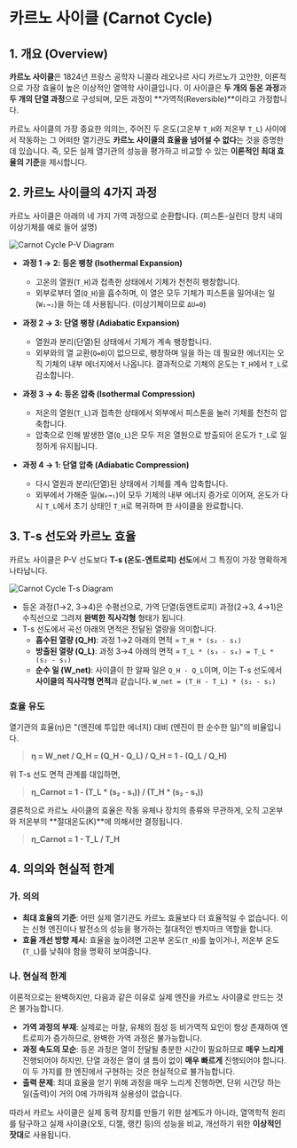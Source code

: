 # 카르노 사이클 (Carnot Cycle)

## 1. 개요 (Overview)
**카르노 사이클**은 1824년 프랑스 공학자 니콜라 레오나르 사디 카르노가 고안한, 이론적으로 가장 효율이 높은 이상적인 열역학 사이클입니다. 이 사이클은 **두 개의 등온 과정**과 **두 개의 단열 과정**으로 구성되며, 모든 과정이 **가역적(Reversible)**이라고 가정합니다.

카르노 사이클의 가장 중요한 의의는, 주어진 두 온도(고온부 `T_H`와 저온부 `T_L`) 사이에서 작동하는 그 어떠한 열기관도 **카르노 사이클의 효율을 넘어설 수 없다**는 것을 증명한 데 있습니다. 즉, 모든 실제 열기관의 성능을 평가하고 비교할 수 있는 **이론적인 최대 효율의 기준**을 제시합니다.

## 2. 카르노 사이클의 4가지 과정
카르노 사이클은 아래의 네 가지 가역 과정으로 순환합니다. (피스톤-실린더 장치 내의 이상기체를 예로 들어 설명)

![Carnot Cycle P-V Diagram](https://i.imgur.com/Yf7a8Lq.png)

- **과정 1 → 2: 등온 팽창 (Isothermal Expansion)**
  - 고온의 열원(`T_H`)과 접촉한 상태에서 기체가 천천히 팽창합니다.
  - 외부로부터 열(`Q_H`)을 흡수하며, 이 열은 모두 기체가 피스톤을 밀어내는 일(`W₁→₂`)을 하는 데 사용됩니다. (이상기체이므로 `ΔU=0`)

- **과정 2 → 3: 단열 팽창 (Adiabatic Expansion)**
  - 열원과 분리(단열)된 상태에서 기체가 계속 팽창합니다.
  - 외부와의 열 교환(`Q=0`)이 없으므로, 팽창하며 일을 하는 데 필요한 에너지는 오직 기체의 내부 에너지에서 나옵니다. 결과적으로 기체의 온도는 `T_H`에서 `T_L`로 감소합니다.

- **과정 3 → 4: 등온 압축 (Isothermal Compression)**
  - 저온의 열원(`T_L`)과 접촉한 상태에서 외부에서 피스톤을 눌러 기체를 천천히 압축합니다.
  - 압축으로 인해 발생한 열(`Q_L`)은 모두 저온 열원으로 방출되어 온도가 `T_L`로 일정하게 유지됩니다.

- **과정 4 → 1: 단열 압축 (Adiabatic Compression)**
  - 다시 열원과 분리(단열)된 상태에서 기체를 계속 압축합니다.
  - 외부에서 가해준 일(`W₄→₁`)이 모두 기체의 내부 에너지 증가로 이어져, 온도가 다시 `T_L`에서 초기 상태인 `T_H`로 복귀하며 한 사이클을 완료합니다.

## 3. T-s 선도와 카르노 효율
카르노 사이클은 P-V 선도보다 **T-s (온도-엔트로피) 선도**에서 그 특징이 가장 명확하게 나타납니다.

![Carnot Cycle T-s Diagram](https://i.imgur.com/dJbA2aT.png)

- 등온 과정(1→2, 3→4)은 수평선으로, 가역 단열(등엔트로피) 과정(2→3, 4→1)은 수직선으로 그려져 **완벽한 직사각형** 형태가 됩니다.
- T-s 선도에서 곡선 아래의 면적은 전달된 열량을 의미합니다.
  - **흡수된 열량 (Q_H)**: 과정 1→2 아래의 면적 = `T_H * (s₂ - s₁)`
  - **방출된 열량 (Q_L)**: 과정 3→4 아래의 면적 = `T_L * (s₃ - s₄) = T_L * (s₂ - s₁)`
  - **순수 일 (W_net)**: 사이클이 한 알짜 일은 `Q_H - Q_L`이며, 이는 T-s 선도에서 **사이클의 직사각형 면적**과 같습니다. `W_net = (T_H - T_L) * (s₂ - s₁)`

### 효율 유도
열기관의 효율(η)은 "(엔진에 투입한 에너지) 대비 (엔진이 한 순수한 일)"의 비율입니다.

> **η = W_net / Q_H = (Q_H - Q_L) / Q_H = 1 - (Q_L / Q_H)**

위 T-s 선도 면적 관계를 대입하면,

> **η_Carnot = 1 - (T_L * (s₂ - s₁)) / (T_H * (s₂ - s₁))**

결론적으로 카르노 사이클의 효율은 작동 유체나 장치의 종류와 무관하게, 오직 고온부와 저온부의 **절대온도(K)**에 의해서만 결정됩니다.

> **η_Carnot = 1 - T_L / T_H**

## 4. 의의와 현실적 한계
### 가. 의의
- **최대 효율의 기준**: 어떤 실제 열기관도 카르노 효율보다 더 효율적일 수 없습니다. 이는 신형 엔진이나 발전소의 성능을 평가하는 절대적인 벤치마크 역할을 합니다.
- **효율 개선 방향 제시**: 효율을 높이려면 고온부 온도(`T_H`)를 높이거나, 저온부 온도(`T_L`)를 낮춰야 함을 명확히 보여줍니다.

### 나. 현실적 한계
이론적으로는 완벽하지만, 다음과 같은 이유로 실제 엔진을 카르노 사이클로 만드는 것은 불가능합니다.

- **가역 과정의 부재**: 실제로는 마찰, 유체의 점성 등 비가역적 요인이 항상 존재하여 엔트로피가 증가하므로, 완벽한 가역 과정은 불가능합니다.
- **과정 속도의 모순**: 등온 과정은 열이 전달될 충분한 시간이 필요하므로 **매우 느리게** 진행되어야 하지만, 단열 과정은 열이 샐 틈이 없이 **매우 빠르게** 진행되어야 합니다. 이 두 가지를 한 엔진에서 구현하는 것은 현실적으로 불가능합니다.
- **출력 문제**: 최대 효율을 얻기 위해 과정을 매우 느리게 진행하면, 단위 시간당 하는 일(출력)이 거의 0에 가까워져 실용성이 없습니다.

따라서 카르노 사이클은 실제 동력 장치를 만들기 위한 설계도가 아니라, 열역학적 원리를 탐구하고 실제 사이클(오토, 디젤, 랭킨 등)의 성능을 비교, 개선하기 위한 **이상적인 잣대**로 사용됩니다.